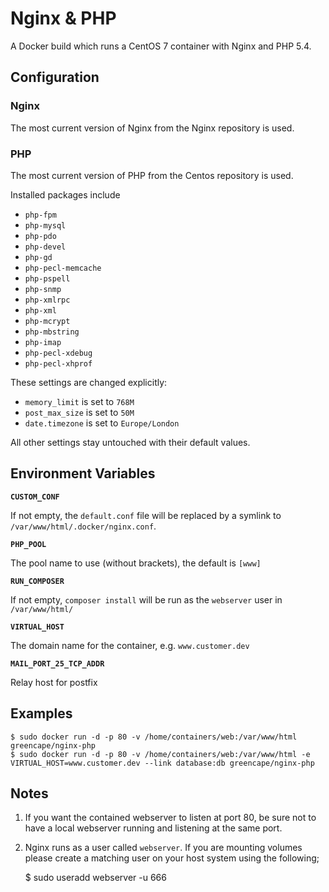 # Nginx & PHP

A Docker build which runs a CentOS 7 container with Nginx and PHP 5.4.

## Configuration

### Nginx

The most current version of Nginx from the Nginx repository is used.

### PHP

The most current version of PHP from the Centos repository is used.

Installed packages include

  - `php-fpm`
  - `php-mysql`
  - `php-pdo`
  - `php-devel`
  - `php-gd`
  - `php-pecl-memcache`
  - `php-pspell`
  - `php-snmp`
  - `php-xmlrpc`
  - `php-xml`
  - `php-mcrypt`
  - `php-mbstring`
  - `php-imap`
  - `php-pecl-xdebug`
  - `php-pecl-xhprof`

These settings are changed explicitly:

  - `memory_limit` is set to `768M`
  - `post_max_size` is set to `50M`
  - `date.timezone` is set to `Europe/London`

All other settings stay untouched with their default values.

## Environment Variables

**`CUSTOM_CONF`**

If not empty, the `default.conf` file will be replaced by a symlink to `/var/www/html/.docker/nginx.conf`.

**`PHP_POOL`**

The pool name to use (without brackets), the default is `[www]`

**`RUN_COMPOSER`**

If not empty, `composer install` will be run as the `webserver` user in `/var/www/html/`

**`VIRTUAL_HOST`**

The domain name for the container, e.g. `www.customer.dev`

**`MAIL_PORT_25_TCP_ADDR`**

Relay host for postfix

## Examples

    $ sudo docker run -d -p 80 -v /home/containers/web:/var/www/html greencape/nginx-php
    $ sudo docker run -d -p 80 -v /home/containers/web:/var/www/html -e VIRTUAL_HOST=www.customer.dev --link database:db greencape/nginx-php

## Notes

  1. If you want the contained webserver to listen at port 80, be sure not to have a local webserver running and listening at the same port.

  2. Nginx runs as a user called `webserver`. If you are mounting volumes please create a matching user on your host system using the following;

        $ sudo useradd webserver -u 666
